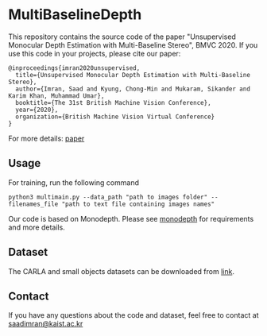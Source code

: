 # MultiBaselineDepth
This repository contains the source code of the paper "Unsupervised Monocular Depth Estimation with Multi-Baseline Stereo", BMVC 2020.
If you use this code in your projects, please cite our paper:

```
@inproceedings{imran2020unsupervised,
  title={Unsupervised Monocular Depth Estimation with Multi-Baseline Stereo},
  author={Imran, Saad and Kyung, Chong-Min and Mukaram, Sikander and Karim Khan, Muhammad Umar},
  booktitle={The 31st British Machine Vision Conference},
  year={2020},
  organization={British Machine Vision Virtual Conference}
}
```

For more details:
[paper](https://www.bmvc2020-conference.com/assets/papers/0975.pdf)


## Usage


For training, run the following command
<pre><code>python3 multimain.py --data_path "path to images folder" --filenames_file "path to text file containing images names"</code></pre>
Our code is based on Monodepth. Please see [monodepth](https://github.com/mrharicot/monodepth) for requirements and more details.
## Dataset
The CARLA and small objects datasets can be downloaded from [link](https://drive.google.com/drive/u/1/folders/1xoXOQn3126eArmoUCz3N0VEUzqarqDQo).

## Contact
If you have any questions about the code and dataset, feel free to contact at saadimran@kaist.ac.kr

